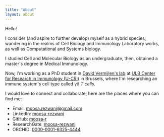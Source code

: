 ```yaml
---
title: "About"
layout: about
---
```


Hello!

I consider (and aspire to further develop) myself as a hybrid species, wandering in the realms of Cell Biology and Immunology Laboratory works, as well as Computational and Systems biology. 

I studied Cell and Molecular Biology as an undergraduate, then, obtained a master's degree in Medical Immunology.

Now, I'm working as a PhD student in [David Vermijlen's lab](https://u-cri.ulb.be/index.php?action=researchGroups&group=10) at [ULB Center for Research in Immunology (U-CRI)](https://u-cri.ulb.be/) in Brussels, where I'm researching an immune system's cell type called _γδ T cells_.

I would love to connect and collaborate; here are the places where you can find me:
* Email: [moosa.rezwani@gmail.com](mailto:moosa.rezwani@gmail.com)
* LinkedIn: [moosa-rezwani](https://www.linkedin.com/in/moosa-rezwani/)
* GitHub: [moosa-r](https://github.com/moosa-r/)
* ResearchGate: [moosa-rezwani](https://www.researchgate.net/profile/moosa-rezwani/)
* ORCHID: [0000-0001-6325-4444](https://orcid.org/0000-0001-6325-4444)